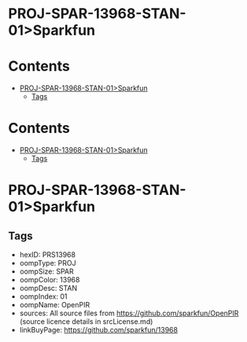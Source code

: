 
PROJ-SPAR-13968-STAN-01>Sparkfun
================================

Contents
========

* [PROJ-SPAR-13968-STAN-01>Sparkfun](#proj-spar-13968-stan-01sparkfun)
	* [Tags](#tags)

Contents
========

* [PROJ-SPAR-13968-STAN-01>Sparkfun](#proj-spar-13968-stan-01sparkfun)
	* [Tags](#tags)

# PROJ-SPAR-13968-STAN-01>Sparkfun

## Tags

- hexID: PRS13968
- oompType: PROJ
- oompSize: SPAR
- oompColor: 13968
- oompDesc: STAN
- oompIndex: 01
- oompName: OpenPIR
- sources: All source files from https://github.com/sparkfun/OpenPIR (source licence details in srcLicense.md)
- linkBuyPage: https://github.com/sparkfun/13968
